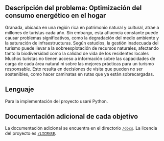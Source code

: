 ## Descripción del problema: Optimización del consumo energético en el hogar

Granada, ubicada en una región rica en patrimonio natural y cultural, atrae a millones de turistas cada año. Sin embargo, esta afluencia constante puede causar problemas significativos, como la degradación del medio ambiente y la saturación de infraestructuras. Según estudios, la gestión inadecuada del turismo puede llevar a la sobreexplotación de recursos naturales, afectando tanto la biodiversidad como la calidad de vida de los residentes locales
Muchos turistas no tienen acceso a información sobre las capacidades de carga de cada área natural ni sobre las mejores prácticas para un turismo responsable. Esto resulta en decisiones de visita que pueden no ser sostenibles, como hacer caminatas en rutas que ya están sobrecargadas.

## Lenguaje

Para la implementación del proyecto usaré Python.

## Documentación adicional de cada objetivo

La documentación adicional se encuentra en el directorio [`/docs`](./docs).
La licencia del proyecto es  [`/LICENSE`](./LICENSE).

